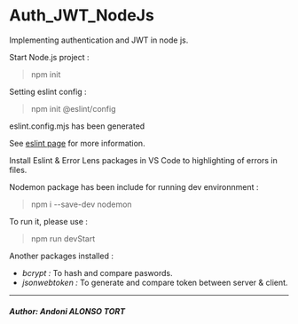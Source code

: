 # Auth_JWT_NodeJs
Implementing authentication and JWT in node js.

Start Node.js project :
> npm init

Setting eslint config :
> npm init @eslint/config

eslint.config.mjs has been generated 

See [eslint page](https://eslint.org/docs/latest/) for more information.

Install Eslint & Error Lens packages in VS Code to highlighting of errors in files.

Nodemon package has been include for running dev environnment : 
> npm i --save-dev nodemon

To run it, please use :
> npm run devStart

Another packages installed : 
<ul>
    <li>
        <i>bcrypt :</i> To hash and compare paswords.
    </li>
    <li>
        <i>jsonwebtoken :</i> To generate and compare token between server & client.
    </li>
</ul>

<hr/>
<h5>Author: <i>Andoni ALONSO TORT</i><h5>